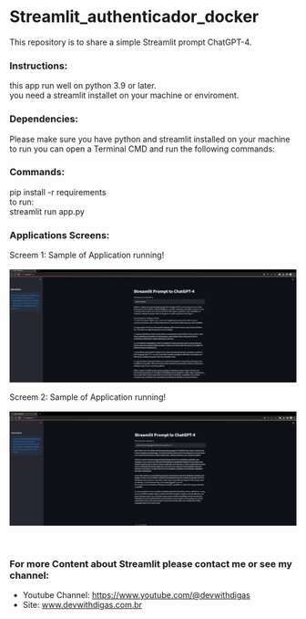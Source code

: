 # Streamlit_authenticador_docker
This repository is to share a simple Streamlit prompt ChatGPT-4.  <br >


### Instructions: <br >
this app run well on python 3.9 or later.<br >
you need a streamlit installet on your machine or enviroment.<br >

### Dependencies: <br >
Please make sure you have python and streamlit installed on your machine<br >
to run you can open a Terminal CMD and run the following commands:<br >

### Commands:
pip install -r requirements<br >
to run:<br >
streamlit run app.py<br >

### Applications Screens:<br >

Screem 1: Sample of Application running!  <br ><br >
![Screenshot](frontpage2.jpg)<br >

Screem 2: Sample of Application running! <br ><br >
![Screenshot](frontend1.jpg)

 <br >
 
 ### For more Content about Streamlit please contact me or see my channel:
- Youtube Channel: https://www.youtube.com/@devwithdigas <br >
- Site: www.devwithdigas.com.br <br >
